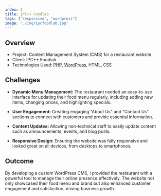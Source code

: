 ```yaml
---
index: 2
title: IPC++ Foodlab
tags: ["responsive", "wordpress"]
image: "./img/ipcfoodlab.jpg"
---
```


## Overview

- Project: Content Management System (CMS) for a restaurant website
- Client: IPC++ Foodlab
- Technologies Used: [PHP](https://www.php.net/), [WordPress](https://wordpress.org/), HTML, CSS

## Challenges

- **Dynamic Menu Management:** The restaurant needed an easy-to-use interface for updating their food menu regularly, including adding new items, changing prices, and highlighting specials.

- **User Engagement:** Creating engaging "About Us" and "Contact Us" sections to connect with customers and provide essential information.

- **Content Updates:** Allowing non-technical staff to easily update content such as announcements, events, and blog posts.

- **Responsive Design:** Ensuring the website was fully responsive and looked great on all devices, from desktops to smartphones.

## Outcome

By developing a custom WordPress CMS, I provided the restaurant with a powerful tool to manage their online presence effectively. The website not only showcased their food menu and brand but also enhanced customer engagement and satisfaction, driving business growth.
